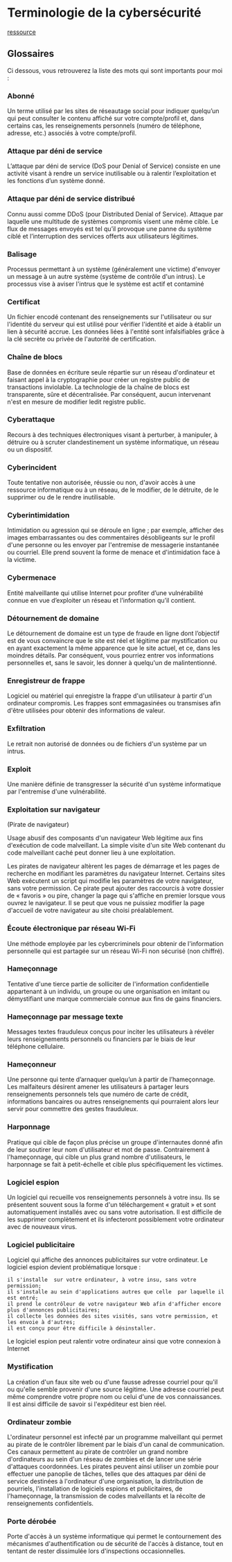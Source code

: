 # Terminologie de la cybersécurité

<a href="https://www.pensezcybersecurite.gc.ca/fr/glossaire#a"> ressource </a>

## Glossaires 

Ci dessous, vous retrouverez la liste des mots qui sont importants pour moi :

### Abonné

Un terme utilisé par les sites de réseautage social pour indiquer quelqu’un qui peut consulter le contenu affiché sur votre compte/profil et, dans certains cas, les renseignements personnels (numéro de téléphone, adresse, etc.) associés à votre compte/profil.

### Attaque par déni de service

L’attaque par déni de service (DoS pour Denial of Service) consiste en une activité visant à rendre un service inutilisable ou à ralentir l’exploitation et les fonctions d’un système donné.

### Attaque par déni de service distribué

Connu aussi comme DDoS (pour Distributed Denial of Service). Attaque par laquelle une multitude de systèmes compromis visent une même cible. Le flux de messages envoyés est tel qu’il provoque une panne du système ciblé et l’interruption des services offerts aux utilisateurs légitimes.

### Balisage

Processus permettant à un système (généralement une victime) d'envoyer un message à un autre système (système de contrôle d'un intrus). Le processus vise à aviser l'intrus que le système est actif et contaminé

### Certificat

Un fichier encodé contenant des renseignements sur l'utilisateur ou sur l'identité du serveur qui est utilisé pour vérifier l'identité et aide à établir un lien à sécurité accrue. Les données liées à l'entité sont infalsifiables grâce à la clé secrète ou privée de l'autorité de certification.

### Chaîne de blocs

Base de données en écriture seule répartie sur un réseau d'ordinateur et faisant appel à la cryptographie pour créer un registre public de transactions inviolable. La technologie de la chaîne de blocs est transparente, sûre et décentralisée. Par conséquent, aucun intervenant n'est en mesure de modifier ledit registre public.

### Cyberattaque

Recours à des techniques électroniques visant à perturber, à manipuler, à détruire ou à scruter clandestinement un système informatique, un réseau ou un dispositif.

### Cyberincident

Toute tentative non autorisée, réussie ou non, d'avoir accès à une ressource informatique ou à un réseau, de le modifier, de le détruite, de le supprimer ou de le rendre inutilisable.

### Cyberintimidation

Intimidation ou agression qui se déroule en ligne ; par exemple, afficher des images embarrassantes ou des commentaires désobligeants sur le profil d'une personne ou les envoyer par l'entremise de messagerie instantanée ou courriel. Elle prend souvent la forme de menace et d'intimidation face à la victime.

### Cybermenace

Entité malveillante qui utilise Internet pour profiter d’une vulnérabilité connue en vue d’exploiter un réseau et l’information qu’il contient.

### Détournement de domaine

Le détournement de domaine est un type de fraude en ligne dont l’objectif est de vous convaincre que le site est réel et légitime par mystification ou en ayant exactement la même apparence que le site actuel, et ce, dans les moindres détails. Par conséquent, vous pourriez entrer vos informations personnelles et, sans le savoir, les donner à quelqu'un de malintentionné.

### Enregistreur de frappe

Logiciel ou matériel qui enregistre la frappe d'un utilisateur à partir d'un ordinateur compromis. Les frappes sont emmagasinées ou transmises afin d'être utilisées pour obtenir des informations de valeur.

### Exfiltration

Le retrait non autorisé de données ou de fichiers d'un système par un intrus.


### Exploit

Une manière définie de transgresser la sécurité d'un système informatique par l'entremise d'une vulnérabilité.

### Exploitation sur navigateur

(Pirate de navigateur)

Usage abusif des composants d'un navigateur Web légitime aux fins d'exécution de code malveillant. La simple visite d'un site Web contenant du code malveillant caché peut donner lieu à une exploitation.

Les pirates de navigateur altèrent les pages de démarrage et les pages de recherche en modifiant les paramètres du navigateur Internet. Certains sites Web exécutent un script qui modifie les paramètres de votre navigateur, sans votre permission. Ce pirate  peut ajouter des raccourcis à votre dossier de «  favoris » ou pire, changer la page qui s'affiche en premier lorsque vous ouvrez le navigateur. Il se peut que vous ne puissiez modifier la page d'accueil de votre navigateur au site choisi préalablement.


### Écoute électronique par réseau Wi-Fi

Une méthode employée par les cybercriminels pour obtenir de l'information personnelle qui est partagée sur un réseau Wi-Fi non sécurisé (non chiffré).

### Hameçonnage

Tentative d'une tierce partie de solliciter de l'information confidentielle appartenant à un individu, un groupe ou une organisation en imitant ou démystifiant une marque commerciale connue aux fins de gains financiers.

### Hameçonnage par message texte

Messages textes frauduleux conçus pour inciter les utilisateurs à révéler leurs renseignements personnels ou financiers par le biais de leur téléphone cellulaire.

### Hameçonneur

Une personne qui tente d’arnaquer quelqu’un à partir de l’hameçonnage. Les malfaiteurs désirent amener les utilisateurs à partager leurs renseignements personnels tels que numéro de carte de crédit, informations bancaires ou autres renseignements qui pourraient alors leur servir pour commettre des gestes frauduleux.


### Harponnage

Pratique qui cible de façon plus précise un groupe d'internautes donné afin de leur soutirer leur nom d'utilisateur et mot de passe.  Contrairement à l'hameçonnage, qui cible un plus grand nombre d'utilisateurs, le harponnage se fait à petit-échelle et cible plus spécifiquement les victimes.

### Logiciel espion

Un logiciel qui recueille vos renseignements personnels à votre insu. Ils se présentent souvent sous la forme d'un téléchargement « gratuit » et sont automatiquement installés avec ou sans votre autorisation. Il est difficile de les supprimer complètement et ils infecteront possiblement votre ordinateur avec de nouveaux virus.

### Logiciel publicitaire

Logiciel qui affiche des annonces publicitaires sur votre ordinateur. Le logiciel espion devient problématique lorsque :

    il s'installe  sur votre ordinateur, à votre insu, sans votre permission;
    il s'installe au sein d'applications autres que celle  par laquelle il est entré;
    il prend le contrôleur de votre navigateur Web afin d'afficher encore plus d'annonces publicitaires;
    il collecte les données des sites visités, sans votre permission, et les envoie à d'autres;
    il est conçu pour être difficile à désinstaller.

Le logiciel espion peut ralentir votre ordinateur ainsi que votre connexion à Internet

### Mystification

La création d'un faux site web ou d'une fausse adresse courriel pour qu'il ou qu'elle semble provenir d'une source légitime. Une adresse courriel peut même comprendre votre propre nom ou celui d'une de vos connaissances. Il est ainsi difficile de savoir si l'expéditeur est bien réel.


### Ordinateur zombie

L'ordinateur personnel est infecté par un programme malveillant qui permet au pirate de le contrôler librement par le biais d'un canal de communication. Ces canaux permettent au pirate de contrôler un grand nombre d'ordinateurs au sein d'un réseau de zombies et de lancer une série d'attaques coordonnées. Les pirates peuvent ainsi utiliser un zombie pour effectuer une panoplie de tâches, telles que des attaques par déni de service destinées à l'ordinateur d'une organisation, la distribution de pourriels, l'installation de logiciels espions et publicitaires, de l'hameçonnage, la transmission de codes malveillants et la récolte de renseignements confidentiels.


### Porte dérobée

Porte d'accès à un système informatique qui permet le contournement des mécanismes d'authentification ou de sécurité de l'accès à distance, tout en tentant de rester dissimulée lors d'inspections occasionnelles.